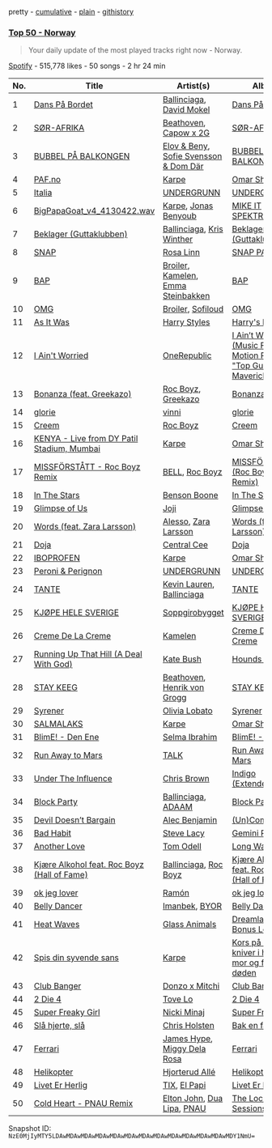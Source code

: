pretty - [cumulative](/playlists/cumulative/37i9dQZEVXbJvfa0Yxg7E7.md) - [plain](/playlists/plain/37i9dQZEVXbJvfa0Yxg7E7) - [githistory](https://github.githistory.xyz/mackorone/spotify-playlist-archive/blob/main/playlists/plain/37i9dQZEVXbJvfa0Yxg7E7)

### [Top 50 \- Norway](https://open.spotify.com/playlist/37i9dQZEVXbJvfa0Yxg7E7)

> Your daily update of the most played tracks right now \- Norway.

[Spotify](https://open.spotify.com/user/spotify) - 515,778 likes - 50 songs - 2 hr 24 min

| No. | Title | Artist(s) | Album | Length |
|---|---|---|---|---|
| 1 | [Dans På Bordet](https://open.spotify.com/track/56kyGGwLIVAR30ZFiASn8Q) | [Ballinciaga](https://open.spotify.com/artist/7GgWpPrcNYH90st7I3nJtv), [David Mokel](https://open.spotify.com/artist/7lGq0g80TaLqM8uT9HLAni) | [Dans På Bordet](https://open.spotify.com/album/0324AmCGXDbzi4XRgVVc7g) | 2:23 |
| 2 | [SØR\-AFRIKA](https://open.spotify.com/track/39sXT0fOvfoXh5x9v5SjE7) | [Beathoven](https://open.spotify.com/artist/6w6TB0XMM0VZ3oDsy7tUYJ), [Capow x 2G](https://open.spotify.com/artist/1aNuhjKCoAQGBnIiyCGI3a) | [SØR\-AFRIKA](https://open.spotify.com/album/5qJHYuEtwXc26GUJ6yW3aQ) | 2:05 |
| 3 | [BUBBEL PÅ BALKONGEN](https://open.spotify.com/track/1RwQZNgaXl01krZHuSUlE8) | [Elov & Beny](https://open.spotify.com/artist/4uAXlCewJdAu44uAHehKfd), [Sofie Svensson & Dom Där](https://open.spotify.com/artist/7LBwVPl8kIn3I949KmBVim) | [BUBBEL PÅ BALKONGEN](https://open.spotify.com/album/09dL2m4Jx62jwDYqGhtCcn) | 2:46 |
| 4 | [PAF.no](https://open.spotify.com/track/2coLAzVouJE4BC8lrKbDLk) | [Karpe](https://open.spotify.com/artist/3X23gpg1vPacr0hBARyxtN) | [Omar Sheriff](https://open.spotify.com/album/4pUvAgc5wiu5ww3v65wVB7) | 3:46 |
| 5 | [Italia](https://open.spotify.com/track/3h2IRgTZrU4hSNCePszT23) | [UNDERGRUNN](https://open.spotify.com/artist/1LyYIhqdjG9R9VdIRSftBb) | [UNDERGRUNN](https://open.spotify.com/album/6bO8ArMi8JRmdXBSdb99PZ) | 2:50 |
| 6 | [BigPapaGoat\_v4\_4130422.wav](https://open.spotify.com/track/2922dygRXuK1EuWRv7YLby) | [Karpe](https://open.spotify.com/artist/3X23gpg1vPacr0hBARyxtN), [Jonas Benyoub](https://open.spotify.com/artist/13FLfwjYGlKjGG2bqiRxdU) | [MIKE IT SPEKTRUM](https://open.spotify.com/album/6nfpKR7onKsfAS53VFk5vq) | 2:23 |
| 7 | [Beklager \(Guttaklubben\)](https://open.spotify.com/track/2kPukYbkTVuvaNn4HhIPBW) | [Ballinciaga](https://open.spotify.com/artist/7GgWpPrcNYH90st7I3nJtv), [Kris Winther](https://open.spotify.com/artist/2GZeZUYvAiZYRRBRBpOjrG) | [Beklager \(Guttaklubben\)](https://open.spotify.com/album/2tzOjEcQoJOK3XNy87GVhG) | 2:30 |
| 8 | [SNAP](https://open.spotify.com/track/6zJejIfVYLgjud3lTk4DLB) | [Rosa Linn](https://open.spotify.com/artist/46xBNx0j6cwY6sD9LgMTm1) | [SNAP PACK](https://open.spotify.com/album/2nzuzJvr3yowqbPaYjEYof) | 2:59 |
| 9 | [BAP](https://open.spotify.com/track/0SxQZ81RX3icOvVCrLDszO) | [Broiler](https://open.spotify.com/artist/3836OTICMPjhTMMcpPw4EC), [Kamelen](https://open.spotify.com/artist/59WNMskn4tSvgnWKXHXj61), [Emma Steinbakken](https://open.spotify.com/artist/3GIadM69XShFZNB3gP67Td) | [BAP](https://open.spotify.com/album/2tXAb7fMdx5DE2tfL2Vrtm) | 2:19 |
| 10 | [OMG](https://open.spotify.com/track/1leQBt3X85aFCucHi4CEYt) | [Broiler](https://open.spotify.com/artist/3836OTICMPjhTMMcpPw4EC), [Sofiloud](https://open.spotify.com/artist/6pGgP4CDlYMumihpD3CAwm) | [OMG](https://open.spotify.com/album/7eawqlqbnsJrfyUQTJwYyf) | 2:48 |
| 11 | [As It Was](https://open.spotify.com/track/4Dvkj6JhhA12EX05fT7y2e) | [Harry Styles](https://open.spotify.com/artist/6KImCVD70vtIoJWnq6nGn3) | [Harry's House](https://open.spotify.com/album/5r36AJ6VOJtp00oxSkBZ5h) | 2:47 |
| 12 | [I Ain't Worried](https://open.spotify.com/track/4h9wh7iOZ0GGn8QVp4RAOB) | [OneRepublic](https://open.spotify.com/artist/5Pwc4xIPtQLFEnJriah9YJ) | [I Ain’t Worried \(Music From The Motion Picture "Top Gun: Maverick"\)](https://open.spotify.com/album/04PEOM6kIEeq9lRp1asNP2) | 2:28 |
| 13 | [Bonanza \(feat\. Greekazo\)](https://open.spotify.com/track/70KdADbxWK0MAVXj0YvWDi) | [Roc Boyz](https://open.spotify.com/artist/09qHO1fFJ6iIeTuCjO7Bfa), [Greekazo](https://open.spotify.com/artist/0I0zS0aiq9JeGMBT45x6d8) | [Bonanza](https://open.spotify.com/album/7a3xZcgBWeAS6F685fUHZK) | 2:18 |
| 14 | [glorie](https://open.spotify.com/track/4olmG0sFJ6L0LVI8ssiZFz) | [vinni](https://open.spotify.com/artist/2rvUlmaAfN7eKSVAcaRj9t) | [glorie](https://open.spotify.com/album/2DdUMgZh8haStlU30pcnZ0) | 2:36 |
| 15 | [Creem](https://open.spotify.com/track/2Ah0Z0ZFAhmfyJAakATMCR) | [Roc Boyz](https://open.spotify.com/artist/09qHO1fFJ6iIeTuCjO7Bfa) | [Creem](https://open.spotify.com/album/1kUJ01Nycm2oNLal6zayRj) | 3:32 |
| 16 | [KENYA \- Live from DY Patil Stadium, Mumbai](https://open.spotify.com/track/49LvD3xCNUitKp7ex86B3P) | [Karpe](https://open.spotify.com/artist/3X23gpg1vPacr0hBARyxtN) | [Omar Sheriff](https://open.spotify.com/album/4pUvAgc5wiu5ww3v65wVB7) | 3:46 |
| 17 | [MISSFÖRSTÅTT \- Roc Boyz Remix](https://open.spotify.com/track/5PnY5zibauLwrMFIBfmwM3) | [BELL](https://open.spotify.com/artist/2MnEe6M7ibhg3RAG0Ydtp4), [Roc Boyz](https://open.spotify.com/artist/09qHO1fFJ6iIeTuCjO7Bfa) | [MISSFÖRSTÅTT \(Roc Boyz Remix\)](https://open.spotify.com/album/0MKKTiQSyTr116fbPq79vf) | 1:54 |
| 18 | [In The Stars](https://open.spotify.com/track/1ei3hzQmrgealgRKFxIcWn) | [Benson Boone](https://open.spotify.com/artist/22wbnEMDvgVIAGdFeek6ET) | [In The Stars](https://open.spotify.com/album/6dSmXsyGAnFtq048IFhiYd) | 3:36 |
| 19 | [Glimpse of Us](https://open.spotify.com/track/6xGruZOHLs39ZbVccQTuPZ) | [Joji](https://open.spotify.com/artist/3MZsBdqDrRTJihTHQrO6Dq) | [Glimpse of Us](https://open.spotify.com/album/6ZZvx0aefZV3LKa053fn71) | 3:53 |
| 20 | [Words \(feat\. Zara Larsson\)](https://open.spotify.com/track/1bgKMxPQU7JIZEhNsM1vFs) | [Alesso](https://open.spotify.com/artist/4AVFqumd2ogHFlRbKIjp1t), [Zara Larsson](https://open.spotify.com/artist/1Xylc3o4UrD53lo9CvFvVg) | [Words \(feat\. Zara Larsson\)](https://open.spotify.com/album/66W7mt0wKGLFALilLBLfU6) | 2:22 |
| 21 | [Doja](https://open.spotify.com/track/3LtpKP5abr2qqjunvjlX5i) | [Central Cee](https://open.spotify.com/artist/5H4yInM5zmHqpKIoMNAx4r) | [Doja](https://open.spotify.com/album/6oECjagksATHu2UaclXrq1) | 1:37 |
| 22 | [IBOPROFEN](https://open.spotify.com/track/5vtRUF1yqzWWwZe5rN901j) | [Karpe](https://open.spotify.com/artist/3X23gpg1vPacr0hBARyxtN) | [Omar Sheriff](https://open.spotify.com/album/4pUvAgc5wiu5ww3v65wVB7) | 2:10 |
| 23 | [Peroni & Perignon](https://open.spotify.com/track/3nG8AgNEqt9icT5unQBl1a) | [UNDERGRUNN](https://open.spotify.com/artist/1LyYIhqdjG9R9VdIRSftBb) | [UNDERGRUNN](https://open.spotify.com/album/6bO8ArMi8JRmdXBSdb99PZ) | 3:00 |
| 24 | [TANTE](https://open.spotify.com/track/56oWBEoaWwiyaPLe0PqB0k) | [Kevin Lauren](https://open.spotify.com/artist/0MVtdQmPsEozKSPjeLUyn1), [Ballinciaga](https://open.spotify.com/artist/7GgWpPrcNYH90st7I3nJtv) | [TANTE](https://open.spotify.com/album/6XTc3QIanjhLFRlTk62SkU) | 2:13 |
| 25 | [KJØPE HELE SVERIGE](https://open.spotify.com/track/50JIJWXNfJYU2clG8oMoeF) | [Soppgirobygget](https://open.spotify.com/artist/03SBMfoHX3EUENFwFoLN5i) | [KJØPE HELE SVERIGE](https://open.spotify.com/album/0ZgDNxfaVeihCzeTzDQVw6) | 1:57 |
| 26 | [Creme De La Creme](https://open.spotify.com/track/1beuDJXaekLPtvX1jQe0yx) | [Kamelen](https://open.spotify.com/artist/59WNMskn4tSvgnWKXHXj61) | [Creme De La Creme](https://open.spotify.com/album/3YXiOI3RPhaj41mMCjHl1y) | 2:39 |
| 27 | [Running Up That Hill \(A Deal With God\)](https://open.spotify.com/track/75FEaRjZTKLhTrFGsfMUXR) | [Kate Bush](https://open.spotify.com/artist/1aSxMhuvixZ8h9dK9jIDwL) | [Hounds Of Love](https://open.spotify.com/album/5BWl0bB1q0TqyFmkBEupZy) | 4:58 |
| 28 | [STAY KEEG](https://open.spotify.com/track/25DxQM0bG7kbj2js8NCO9v) | [Beathoven](https://open.spotify.com/artist/6w6TB0XMM0VZ3oDsy7tUYJ), [Henrik von Grogg](https://open.spotify.com/artist/2z33akYL15RgrP5P51vhvx) | [STAY KEEG](https://open.spotify.com/album/7K68f2Mbt0BQGd7NB7SEDv) | 2:26 |
| 29 | [Syrener](https://open.spotify.com/track/7iKUMPi3CcDLLNF4pU1vND) | [Olivia Lobato](https://open.spotify.com/artist/6ZvwUYAvbACmP7YTavyVV0) | [Syrener](https://open.spotify.com/album/35KHrZ7KsOC7ajWq6SNxgu) | 3:02 |
| 30 | [SALMALAKS](https://open.spotify.com/track/77CbBhyQwjWgF5EWT76cPY) | [Karpe](https://open.spotify.com/artist/3X23gpg1vPacr0hBARyxtN) | [Omar Sheriff](https://open.spotify.com/album/4pUvAgc5wiu5ww3v65wVB7) | 3:52 |
| 31 | [BlimE! \- Den Ene](https://open.spotify.com/track/5PTYydUwfxM8Q7KuqjmPxu) | [Selma Ibrahim](https://open.spotify.com/artist/651XOkcvus2ZHLMCln4fgY) | [BlimE! \- Den Ene](https://open.spotify.com/album/3BLyTrdFNN4jPviN6otdvR) | 3:21 |
| 32 | [Run Away to Mars](https://open.spotify.com/track/6G1Mz5yMgn0ydOlIvTrZ65) | [TALK](https://open.spotify.com/artist/6mx5dgNlLjrDDMyFsgrW87) | [Run Away to Mars](https://open.spotify.com/album/4ks1Xkpt67UXbJamJFZ8et) | 3:33 |
| 33 | [Under The Influence](https://open.spotify.com/track/5IgjP7X4th6nMNDh4akUHb) | [Chris Brown](https://open.spotify.com/artist/7bXgB6jMjp9ATFy66eO08Z) | [Indigo \(Extended\)](https://open.spotify.com/album/3okhA6w5uau6ZNhnVpwVww) | 3:04 |
| 34 | [Block Party](https://open.spotify.com/track/26d3s0266f5EwHuRr5CxPi) | [Ballinciaga](https://open.spotify.com/artist/7GgWpPrcNYH90st7I3nJtv), [ADAAM](https://open.spotify.com/artist/7zLm9op6LgPqKL62d1FzhO) | [Block Party](https://open.spotify.com/album/6zkX0G2P3biWJLOCTf0KIj) | 2:05 |
| 35 | [Devil Doesn’t Bargain](https://open.spotify.com/track/1zu2GKHPJIsUu80SUJX4H4) | [Alec Benjamin](https://open.spotify.com/artist/5IH6FPUwQTxPSXurCrcIov) | [\(Un\)Commentary](https://open.spotify.com/album/5Wvcnn5547f6xz8F9Kz6rO) | 2:43 |
| 36 | [Bad Habit](https://open.spotify.com/track/4k6Uh1HXdhtusDW5y8Gbvy) | [Steve Lacy](https://open.spotify.com/artist/57vWImR43h4CaDao012Ofp) | [Gemini Rights](https://open.spotify.com/album/3Ks0eeH0GWpY4AU20D5HPD) | 3:52 |
| 37 | [Another Love](https://open.spotify.com/track/7jtQIBanIiJOMS6RyCx6jZ) | [Tom Odell](https://open.spotify.com/artist/2txHhyCwHjUEpJjWrEyqyX) | [Long Way Down](https://open.spotify.com/album/0KGBW1MQtC2aFPCDUdAkdJ) | 4:04 |
| 38 | [Kjære Alkohol feat\. Roc Boyz \(Hall of Fame\)](https://open.spotify.com/track/35Wj4BI93AUX20ZIXsKJHy) | [Ballinciaga](https://open.spotify.com/artist/7GgWpPrcNYH90st7I3nJtv), [Roc Boyz](https://open.spotify.com/artist/09qHO1fFJ6iIeTuCjO7Bfa) | [Kjære Alkohol feat\. Roc Boyz \(Hall of Fame\)](https://open.spotify.com/album/6d0YHvx8Sq39C1c2j8kpXy) | 2:00 |
| 39 | [ok jeg lover](https://open.spotify.com/track/6xb3ooLtkGkl4j1rGPmGKz) | [Ramón](https://open.spotify.com/artist/5r6ViSL3nacDRVBtnXlixL) | [ok jeg lover](https://open.spotify.com/album/1QI2qAcBNuoGmCDK3oQdio) | 2:35 |
| 40 | [Belly Dancer](https://open.spotify.com/track/7fZBQnc0zXwVybgCIrQQil) | [Imanbek](https://open.spotify.com/artist/5rGrDvrLOV2VV8SCFVGWlj), [BYOR](https://open.spotify.com/artist/0Upxnyh9nIUNSOmNE8WF4R) | [Belly Dancer](https://open.spotify.com/album/2npvQTpyjLtapBWTNTNlqn) | 2:31 |
| 41 | [Heat Waves](https://open.spotify.com/track/02MWAaffLxlfxAUY7c5dvx) | [Glass Animals](https://open.spotify.com/artist/4yvcSjfu4PC0CYQyLy4wSq) | [Dreamland \(+ Bonus Levels\)](https://open.spotify.com/album/0KTj6k94XZh0c6IEMfxeWV) | 3:58 |
| 42 | [Spis din syvende sans](https://open.spotify.com/track/2wklUkI6nr4uurf5w0AyPz) | [Karpe](https://open.spotify.com/artist/3X23gpg1vPacr0hBARyxtN) | [Kors på halsen, ti kniver i hjertet, mor og far i døden](https://open.spotify.com/album/0c4ywEXoeJD05cfV1DwKY7) | 3:21 |
| 43 | [Club Banger](https://open.spotify.com/track/5WCksBebNJWqdsDQnHHf71) | [Donzo x Mitchi](https://open.spotify.com/artist/6vyyCB5qh4EXjfz9Rpo2iv) | [Club Banger](https://open.spotify.com/album/43nu3jm3j6L3Gyzxn2UNjx) | 3:06 |
| 44 | [2 Die 4](https://open.spotify.com/track/3QK2bbLCTGoFXFt64e5TBY) | [Tove Lo](https://open.spotify.com/artist/4NHQUGzhtTLFvgF5SZesLK) | [2 Die 4](https://open.spotify.com/album/6p4OKNrv71scAKjHZ16G5t) | 3:05 |
| 45 | [Super Freaky Girl](https://open.spotify.com/track/4C6Uex2ILwJi9sZXRdmqXp) | [Nicki Minaj](https://open.spotify.com/artist/0hCNtLu0JehylgoiP8L4Gh) | [Super Freaky Girl](https://open.spotify.com/album/0h5MuD9O9o1VoN07mQmwMQ) | 2:50 |
| 46 | [Slå hjerte, slå](https://open.spotify.com/track/6qMf3eqbmToDXj7LixyK1w) | [Chris Holsten](https://open.spotify.com/artist/63Dir7MyAhpGcHU3rOh3uF) | [Bak en fasade](https://open.spotify.com/album/3d0h7wXfZmHtOpX6YlNXGg) | 3:17 |
| 47 | [Ferrari](https://open.spotify.com/track/4zN21mbAuaD0WqtmaTZZeP) | [James Hype](https://open.spotify.com/artist/43BxCL6t4c73BQnIJtry5v), [Miggy Dela Rosa](https://open.spotify.com/artist/45ruzGUmIr8WLjLOPJ9mGU) | [Ferrari](https://open.spotify.com/album/6moZ4sNThthUAwCklyuPY8) | 3:06 |
| 48 | [Helikopter](https://open.spotify.com/track/27uSUifgt12DAHytD4L2KT) | [Hjorterud Allé](https://open.spotify.com/artist/1bimLJXbk003FxHablh4b7) | [Helikopter](https://open.spotify.com/album/415oULYmTg49t6puzSl04p) | 1:49 |
| 49 | [Livet Er Herlig](https://open.spotify.com/track/1cb0J9fgwlnQtESfcRV0XJ) | [TIX](https://open.spotify.com/artist/6CawoDDP1IZUSGl4wSJGC9), [El Papi](https://open.spotify.com/artist/54CixfaGAPcjkP7Dx5PjvV) | [Livet Er Herlig](https://open.spotify.com/album/2TWTHZ6Qv0O9UqIqrTn8HG) | 2:23 |
| 50 | [Cold Heart \- PNAU Remix](https://open.spotify.com/track/6JIC3hbC28JZKZ8AlAqX8h) | [Elton John](https://open.spotify.com/artist/3PhoLpVuITZKcymswpck5b), [Dua Lipa](https://open.spotify.com/artist/6M2wZ9GZgrQXHCFfjv46we), [PNAU](https://open.spotify.com/artist/6n28c9qs9hNGriNa72b26u) | [The Lockdown Sessions](https://open.spotify.com/album/2Gd77sRs3Y8z8V08Hj6EzC) | 3:22 |

Snapshot ID: `NzE0MjIyMTY5LDAwMDAwMDAwMDAwMDAwMDAwMDAwMDAwMDAwMDAwMDAwMDAwMDY1NmU=`
